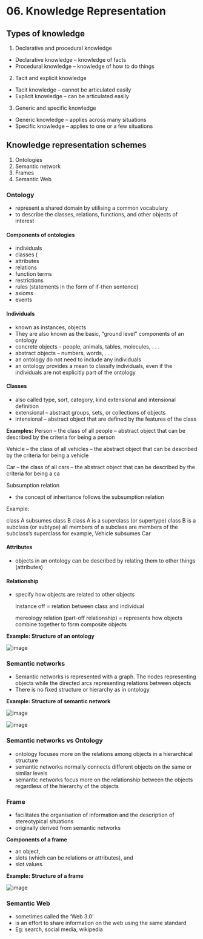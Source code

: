 # 06. Knowledge Representation

## Types of knowledge
1. Declarative and procedural knowledge
- Declarative knowledge – knowledge of facts
- Procedural knowledge – knowledge of how to do things

2. Tacit and explicit knowledge
- Tacit knowledge – cannot be articulated easily
- Explicit knowledge – can be articulated easily

3. Generic and specific knowledge
- Generic knowledge – applies across many situations
- Specific knowledge – applies to one or a few situations

## Knowledge representation schemes
1. Ontologies
2. Semantic network
3. Frames
4. Semantic Web

### Ontology
- represent a shared domain by utilising a common vocabulary
- to describe the classes, relations, functions, and other objects of interest

#### Components of ontologies
- individuals
- classes (
- attributes
- relations
- function terms
- restrictions
- rules (statements in the form of if-then sentence)
- axioms
- events

#### Individuals
- known as instances, objects
- They are also known as the basic, “ground level” components of an ontology
- concrete objects – people, animals, tables, molecules, . . .
- abstract objects – numbers, words, . . .
- an ontology do not need to include any individuals
- an ontology provides a mean to classify individuals, even if the individuals are not explicitly part of the ontology


#### Classes
- also called type, sort, category, kind
extensional and intensional definition
- extensional – abstract groups, sets, or collections of objects
- intensional – abstract object that are defined by the features of the class

**Examples:**
Person – the class of all people
– abstract object that can be described by the criteria for being a person

Vehicle – the class of all vehicles
– the abstract object that can be described by the criteria for being a vehicle

Car – the class of all cars
– the abstract object that can be described by the criteria for being a ca

Subsumption relation
- the concept of inheritance follows the subsumption relation

Example:

class A subsumes class B
class A is a superclass (or supertype)
class B is a subclass (or subtype)
all members of a subclass are members of the subclass’s superclass
for example, Vehicle subsumes Car

#### Attributes
- objects in an ontology can be described by relating them to other things (attributes)

#### Relationship
- specify how objects are related to other objects

  Instance off = relation between class and individual

  mereology relation (part-off relationship) = represents how objects combine together to form composite objects

**Example: Structure of an ontology**

![image](https://github.com/user-attachments/assets/90c43ec8-988e-4ccd-b6ac-4199550598c5)

### Semantic networks
- Semantic networks is represented with a graph. The nodes representing objects while the directed arcs representing relations between objects
- There is no fixed structure or hierarchy as in ontology

**Example: Structure of semantic network**

![image](https://github.com/user-attachments/assets/b0cc2d84-a97d-44ca-844d-75938475d2fa)

![image](https://github.com/user-attachments/assets/aab535b3-d11b-4b6a-9f86-d80a2f811a4d)

### Semantic networks vs Ontology
- ontology focuses more on the relations among objects in a hierarchical structure
- semantic networks normally connects different objects on the same or similar levels
- semantic networks focus more on the relationship between the objects regardless of the hierarchy of the objects

### Frame
- facilitates the organisation of information and the description of stereotypical situations
- originally derived from semantic networks

**Components of a frame**
- an object,
- slots (which can be relations or attributes), and
- slot values.

**Example: Structure of a frame**

![image](https://github.com/user-attachments/assets/51b4885c-1bc2-4cf4-bed4-67da1002f227)


### Semantic Web
- sometimes called the ‘Web 3.0’
-  is an effort to share information on the web using the same standard
-  Eg: search, social media, wikipedia
